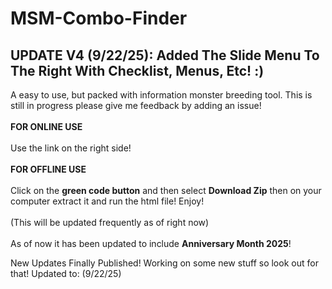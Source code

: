 # MSM-Combo-Finder
UPDATE V4 (9/22/25):
Added The Slide Menu To The Right With Checklist, Menus, Etc! :)
-------------------
A easy to use, but packed with information monster breeding tool.  This is still in progress please give me feedback by adding an issue! <br> <br>
**FOR ONLINE USE**<br><br> Use the link on the right side!<br><br>
**FOR OFFLINE USE**<br><br> Click on the **green code button** and then select **Download Zip** then on your computer extract it and run the html file! Enjoy!
<br><br>
(This will be updated frequently as of right now)
<br><br>
As of now it has been updated to include **Anniversary Month 2025**! 

New Updates Finally Published! Working on some new stuff so look out for that! Updated to: (9/22/25)
